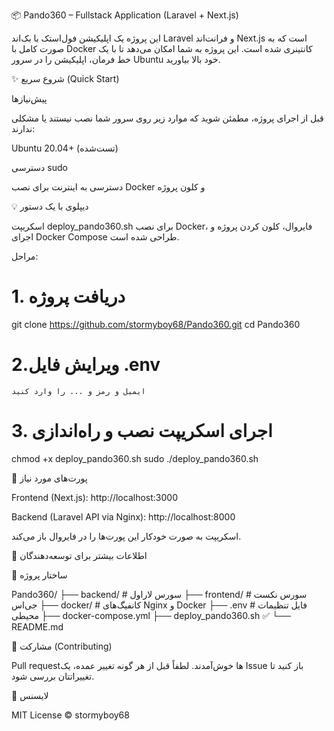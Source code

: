 📦 Pando360 – Fullstack Application (Laravel + Next.js)

این پروژه یک اپلیکیشن فول‌استک با بک‌اند Laravel و فرانت‌اند Next.js است که به صورت کامل با Docker کانتینری شده است. این پروژه به شما امکان می‌دهد تا با یک خط فرمان، اپلیکیشن را در سرور Ubuntu خود بالا بیاورید.

✨ شروع سریع (Quick Start)

پیش‌نیازها

قبل از اجرای پروژه، مطمئن شوید که موارد زیر روی سرور شما نصب نیستند یا مشکلی ندارند:

Ubuntu 20.04+ (تست‌شده)

دسترسی sudo

دسترسی به اینترنت برای نصب Docker و کلون پروژه

💡 دیپلوی با یک دستور

اسکریپت deploy_pando360.sh برای نصب Docker، فایروال، کلون کردن پروژه و اجرای Docker Compose طراحی شده است.

مراحل:

# 1. دریافت پروژه
git clone https://github.com/stormyboy68/Pando360.git
cd Pando360
# 2.ویرایش فایل .env  
    ایمیل و رمز و ... را وارد کنید
# 3. اجرای اسکریپت نصب و راه‌اندازی
chmod +x deploy_pando360.sh
sudo ./deploy_pando360.sh

🔐 پورت‌های مورد نیاز

Frontend (Next.js): http://localhost:3000

Backend (Laravel API via Nginx): http://localhost:8000


اسکریپت به صورت خودکار این پورت‌ها را در فایروال باز می‌کند.

🧪 اطلاعات بیشتر برای توسعه‌دهندگان

📁 ساختار پروژه

Pando360/
├── backend/         # سورس لاراول
├── frontend/        # سورس نکست جی‌اس
├── docker/          # کانفیگ‌های Nginx و Docker
├── .env             # فایل تنظیمات محیطی
├── docker-compose.yml
├── deploy_pando360.sh ✅
└── README.md

🤝 مشارکت (Contributing)

Pull requestها خوش‌آمدند. لطفاً قبل از هر گونه تغییر عمده، یک Issue باز کنید تا تغییراتتان بررسی شود.

📜 لایسنس

MIT License © stormyboy68
